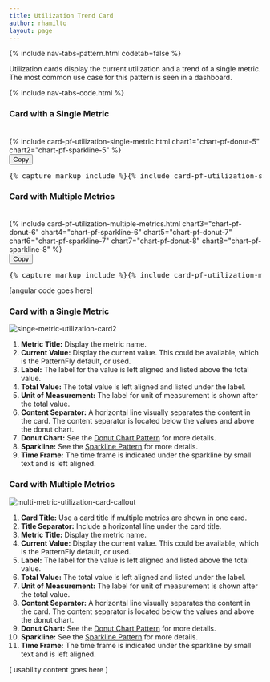 ```yaml
---
title: Utilization Trend Card
author: rhamilto
layout: page
---
```

<div>
  {% include nav-tabs-pattern.html codetab=false %}
  <div class="tab-content">
    <div role="tabpanel" class="tab-pane active" id="overview">
      <p>Utilization cards display the current utilization and a trend of a single metric.  The most common use case for this pattern is seen in a dashboard.</p>
      {% include nav-tabs-code.html %}
      <div class="tab-content">
        <div role="tabpanel" class="tab-pane nested active" id="ref-impl">
          <h3>Card with a Single Metric</h3>
          <div class="example-pf">
            <!-- don't copy this example as it's been modified to work within the context of the documentation -->
            <div class="cards-pf">
              <div class="container-fluid container-cards-pf" style="margin-top: 0;">
                <div class="row row-cards-pf" style="padding-top: 20px;">
                  <!-- Important:  if you need to nest additional .row within a .row.row-cards-pf, do *not* use .row-cards-pf on the nested .row  -->
                  {% include card-pf-utilization-single-metric.html chart1="chart-pf-donut-5" chart2="chart-pf-sparkline-5" %}
                </div>
              </div>
            </div>
          </div>
          <button class="btn btn-default btn-copy">Copy</button>
          <pre class="prettyprint">{% capture markup_include %}{% include card-pf-utilization-single-metric.html chart1="chart-pf-donut-5" chart2="chart-pf-sparkline-5" %}{% endcapture %}{{ markup_include | xml_escape }}</pre>
          <h3>Card with Multiple Metrics</h3>
          <div class="example-pf">
            <!-- don't copy this example as it's been modified to work within the context of the documentation -->
            <div class="cards-pf">
              <div class="container-fluid container-cards-pf" style="margin-top: 0;">
                <div class="row row-cards-pf" style="padding-top: 20px;">
                  <!-- Important:  if you need to nest additional .row within a .row.row-cards-pf, do *not* use .row-cards-pf on the nested .row  -->
                  {% include card-pf-utilization-multiple-metrics.html chart3="chart-pf-donut-6" chart4="chart-pf-sparkline-6" chart5="chart-pf-donut-7" chart6="chart-pf-sparkline-7" chart7="chart-pf-donut-8" chart8="chart-pf-sparkline-8" %}
                </div>
              </div>
            </div>
        </div>
        <button class="btn btn-default btn-copy">Copy</button>
        <pre class="prettyprint">{% capture markup_include %}{% include card-pf-utilization-multiple-metrics.html chart3="chart-pf-donut-6" chart4="chart-pf-sparkline-6" chart5="chart-pf-donut-7" chart6="chart-pf-sparkline-7" chart7="chart-pf-donut-8" chart8="chart-pf-sparkline-8" %}{% endcapture %}{{ markup_include | xml_escape }}</pre>
        </div>
        <div role="tabpanel" class="tab-pane nested" id="angular">
          [angular code goes here]
        </div>
      </div>
    </div>
    <div role="tabpanel" class="tab-pane" id="design">
      <h3>Card with a Single Metric</h3>
      <div class="row">
        <div class="col-md-7">
          <img src="/wp-content/uploads/2015/08/singe-metric-utilization-card2.png" alt="singe-metric-utilization-card2" />
        </div>
        <div class="col-md-5">
          <ol>
            <li><b>Metric Title:</b> Display the metric name.</li>
            <li><b>Current Value:</b> Display the current value. This could be available, which is the PatternFly default, or used.</li>
            <li><b>Label:</b> The label for the value is left aligned and listed above the total value.</li>
            <li><b>Total Value:</b> The total value is left aligned and listed under the label.</li>
            <li><b>Unit of Measurement:</b> The label for unit of measurement is shown after the total value.</li>
            <li><b>Content Separator:</b> A horizontal line visually separates the content in the card. The content separator is located below the values and above the donut chart. </li>
            <li><b>Donut Chart:</b> See the <a href="/patterns/donut-chart/">Donut Chart Pattern</a> for more details.</li>
            <li><b>Sparkline:</b> See the <a href="/patterns/sparkline/">Sparkline Pattern</a> for more details.</li>
            <li><b>Time Frame:</b> The time frame is indicated under the sparkline by small text and is left aligned.</li>
          </ol>
        </div>
      </div>
      <h3>Card with Multiple Metrics</h3>
      <div class="row">
        <div class="col-md-7">
          <img src="/wp-content/uploads/2015/08/multi-metric-utilization-card-callout1.png" alt="multi-metric-utilization-card-callout"/>
        </div>
        <div class="col-md-5">
          <ol>
            <li><b>Card Title:</b> Use a card title if multiple metrics are shown in one card.</li>
            <li><b>Title Separator:</b> Include a horizontal line under the card title.</li>
            <li><b>Metric Title:</b> Display the metric name.</li>
            <li><b>Current Value:</b> Display the current value. This could be available, which is the PatternFly default, or used.</li>
            <li><b>Label:</b> The label for the value is left aligned and listed above the total value.</li>
            <li><b>Total Value:</b> The total value is left aligned and listed under the label.</li>
            <li><b>Unit of Measurement:</b> The label for unit of measurement is shown after the total value.</li>
            <li><b>Content Separator:</b> A horizontal line visually separates the content in the card. The content separator is located below the values and above the donut chart.</li>
            <li><b>Donut Chart:</b> See the <a href="/patterns/donut-chart/">Donut Chart Pattern</a> for more details.</li>
            <li><b>Sparkline:</b> See the <a href="/patterns/sparkline/">Sparkline Pattern</a> for more details.</li>
            <li><b>Time Frame:</b> The time frame is indicated under the sparkline by small text and is left aligned.</li>
          </ol>
        </div>
      </div>
    </div>
    <div role="tabpanel" class="tab-pane" id="usability-test">
      [ usability content goes here ]
    </div>
  </div>
</div>
